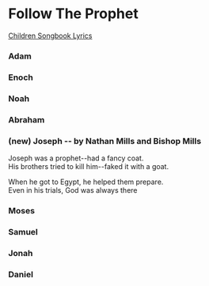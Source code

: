 # Follow The Prophet
[Children Songbook Lyrics](https://www.churchofjesuschrist.org/music/library/childrens-songbook/follow-the-prophet?lang=eng)

### Adam
### Enoch
### Noah
### Abraham

### (new) Joseph -- by Nathan Mills and Bishop Mills
Joseph was a prophet--had a fancy coat.
<br/>His brothers tried to kill him--faked it with a goat.

When he got to Egypt, he helped them prepare.
<br/>Even in his trials, God was always there

### Moses
### Samuel
### Jonah
### Daniel
